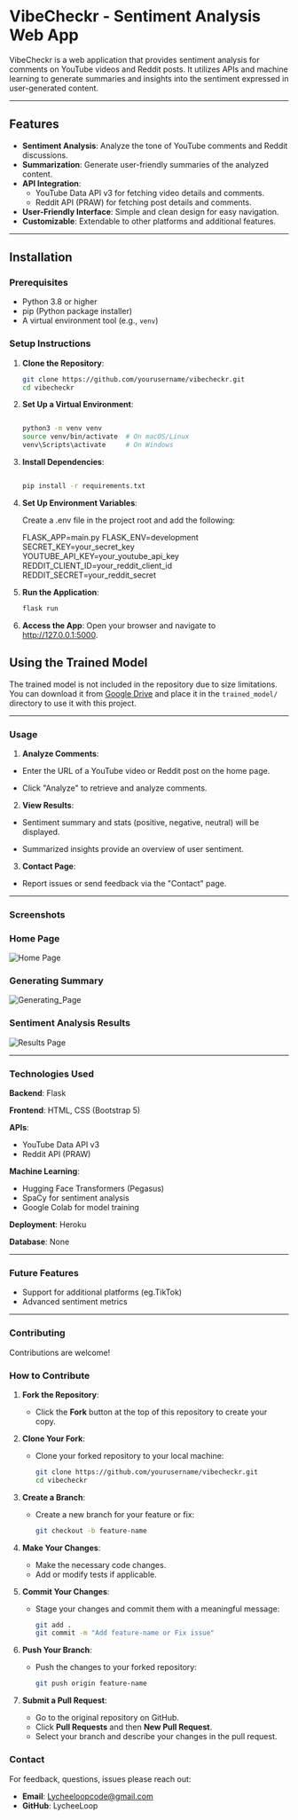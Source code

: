 
# VibeCheckr - Sentiment Analysis Web App

VibeCheckr is a web application that provides sentiment analysis for comments on YouTube videos and Reddit posts. It utilizes APIs and machine learning to generate summaries and insights into the sentiment expressed in user-generated content.

---

## Features

- **Sentiment Analysis**: Analyze the tone of YouTube comments and Reddit discussions.
- **Summarization**: Generate user-friendly summaries of the analyzed content.
- **API Integration**:
  - YouTube Data API v3 for fetching video details and comments.
  - Reddit API (PRAW) for fetching post details and comments.
- **User-Friendly Interface**: Simple and clean design for easy navigation.
- **Customizable**: Extendable to other platforms and additional features.

---

## Installation

### Prerequisites
- Python 3.8 or higher
- pip (Python package installer)
- A virtual environment tool (e.g., `venv`)

### Setup Instructions

1. **Clone the Repository**:
   ```bash
   git clone https://github.com/yourusername/vibecheckr.git
   cd vibecheckr
2. **Set Up a Virtual Environment**:

    ```bash

    python3 -m venv venv
    source venv/bin/activate  # On macOS/Linux
    venv\Scripts\activate     # On Windows
3. **Install Dependencies**:

    ```bash

    pip install -r requirements.txt
    

4. **Set Up Environment Variables**:

     Create a .env file in the project root and add the following:


    FLASK_APP=main.py
    FLASK_ENV=development
    SECRET_KEY=your_secret_key
    YOUTUBE_API_KEY=your_youtube_api_key
    REDDIT_CLIENT_ID=your_reddit_client_id
    REDDIT_SECRET=your_reddit_secret
5. **Run the Application**:

    ```bash
    flask run
6. **Access the App**: 
Open your browser and navigate to http://127.0.0.1:5000.

## Using the Trained Model

The trained model is not included in the repository due to size limitations. You can download it from [Google Drive](https://drive.google.com/drive/folders/1ow-7NTdGmyHu9JAb7A76wh-VY2v_YftR?usp=sharing) and place it in the `trained_model/` directory to use it with this project.


---
### Usage

1. **Analyze Comments**:

- Enter the URL of a YouTube video or Reddit post on the home page.

- Click "Analyze" to retrieve and analyze comments.

2. **View Results**:

- Sentiment summary and stats (positive, negative, neutral) will be displayed.

- Summarized insights provide an overview of user sentiment.
3. **Contact Page**:

- Report issues or send feedback via the "Contact" page.

---

### Screenshots
### Home Page
![Home Page](static/assets/img/home_page_screenshot.png)

### Generating Summary
![Generating_Page](static/assets/img/analyzing.png)


### Sentiment Analysis Results
![Results Page](static/assets/img/results_page_screenshot.png)


---

### Technologies Used
**Backend**: Flask


**Frontend**: HTML, CSS (Bootstrap 5)


**APIs**:
- YouTube Data API v3
- Reddit API (PRAW)

**Machine Learning**:
- Hugging Face Transformers (Pegasus)
- SpaCy for sentiment analysis
- Google Colab for model training

**Deployment**: Heroku

**Database**: None 

---

### Future Features
- Support for additional platforms (eg.TikTok)
- Advanced sentiment metrics

---

### Contributing
Contributions are welcome!

### How to Contribute

1. **Fork the Repository**:
   - Click the **Fork** button at the top of this repository to create your copy.

2. **Clone Your Fork**:
   - Clone your forked repository to your local machine:
     ```bash
     git clone https://github.com/yourusername/vibecheckr.git
     cd vibecheckr
     ```

3. **Create a Branch**:
   - Create a new branch for your feature or fix:
     ```bash
     git checkout -b feature-name
     ```

4. **Make Your Changes**:
   - Make the necessary code changes.
   - Add or modify tests if applicable.

5. **Commit Your Changes**:
   - Stage your changes and commit them with a meaningful message:
     ```bash
     git add .
     git commit -m "Add feature-name or Fix issue"
     ```

6. **Push Your Branch**:
   - Push the changes to your forked repository:
     ```bash
     git push origin feature-name
     ```

7. **Submit a Pull Request**:
   - Go to the original repository on GitHub.
   - Click **Pull Requests** and then **New Pull Request**.
   - Select your branch and describe your changes in the pull request.




### Contact
For feedback, questions, issues please reach out:
- **Email**: Lycheeloopcode@gmail.com
- **GitHub**: LycheeLoop
